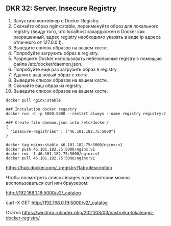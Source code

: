## DKR 32: Server. Insecure Registry

1. Запустите контейнер с Docker Registry.
2. Скачайте образ nginx:stable, переименуйте образ для локального registry (ввиду того, что localhost захардкожен в Docker как разрешенный, адрес registry необходимо указать в виде ip адреса отличного от 127.0.0.1).
3. Выведите список образов на вашем хосте.
4. Попробуйте загрузить образ в registry.
5. Разрешите Docker использовать небезопасные registry с помощью файла /etc/docker/daemon.json.
6. Попробуйте еще раз загрузить образ в registry.
7. Удалите ваш новый образ с хоста.
8. Выведите список образов на вашем хосте.
9. Скачайте ваш образ из registry.
10. Выведите список образов на вашем хосте.

```
docker pull nginx:stable

### Instalation docker regestry
docker run -d -p 5000:5000 --restart always --name registry registry:2

### Create file daemon.json into /etc/docker/
{
  "insecure-registries" : ["46.101.182.75:5000"]
}

docker tag nginx:stable 46.101.182.75:5000/nginx:v1
docker push 46.101.182.75:5000/nginx:v1
docker rmi -f 46.101.182.75:5000/nginx:v1
docker pull 46.101.182.75:5000/nginx:v1
```

https://hub.docker.com/_/registry?tab=description


Чтобы посмотреть список images в репозитории можно воспользоваться curl или браузером:

http://192.168.1.18:5000/v2/_catalog

curl -X GET http://192.168.0.19:5000/v2/_catalog

Статья  https://winitpro.ru/index.php/2021/03/03/nastrojka-lokalnogo-docker-registry/
